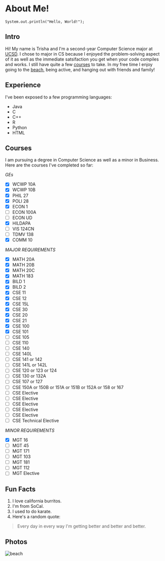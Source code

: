 # About Me!

`System.out.println("Hello, World!");`

## Intro
Hi! My name is Trisha and I'm a second-year Computer Science major at [UCSD](https://ucsd.edu/). I chose to major in CS because I enjoyed the problem-solving aspect of it as well as the immediate satsifaction you get when your code compiles and works. I still have quite a few [courses](https://github.com/trishatong/cse-110/edit/main/index.md#courses) to take. In my free time I enjoy going to the [beach](https://github.com/trishatong/cse-110/blob/73f7cf4d02032ed42941ed7e9147c256c48b0def/IMG-4176%20(1).jpg), being active, and hanging out with friends and family!

## Experience
I've been exposed to a few programming languages:
- Java
- C
- C++
- R
- Python
- HTML

## Courses
I am pursuing a degree in Computer Science as well as a minor in Business. Here are the courses I've completed so far:

*GEs*
- [x] WCWP 10A
- [x] WCWP 10B
- [x] PHIL 27
- [x] POLI 28
- [x] ECON 1
- [ ] ECON 100A
- [ ] ECON UD
- [x] HILDAPA
- [ ] VIS 124CN
- [ ] TDMV 138
- [x] COMM 10

*MAJOR REQUIREMENTS*
- [x] MATH 20A
- [x] MATH 20B
- [x] MATH 20C
- [x] MATH 183
- [x] BILD 1
- [x] BILD 2
- [x] CSE 11
- [x] CSE 12
- [x] CSE 15L
- [x] CSE 30
- [x] CSE 20
- [x] CSE 21
- [x] CSE 100
- [x] CSE 101
- [ ] CSE 105
- [ ] CSE 110
- [ ] CSE 140
- [ ] CSE 140L
- [ ] CSE 141 or 142
- [ ] CSE 141L or 142L
- [ ] CSE 120 or 123 or 124
- [ ] CSE 130 or 132A
- [ ] CSE 107 or 127
- [ ] CSE 150A or 150B or 151A or 151B or 152A or 158 or 167
- [ ] CSE Elective
- [ ] CSE Elective
- [ ] CSE Elective
- [ ] CSE Elective
- [ ] CSE Elective
- [ ] CSE Technical Elective

*MINOR REQUIREMENTS*
- [x] MGT 16
- [ ] MGT 45
- [ ] MGT 171
- [ ] MGT 103
- [ ] MGT 181
- [ ] MGT 112
- [ ] MGT Elective

## Fun Facts
1. I love california burritos.
2. I'm from SoCal.
3. I used to do karate.
4. Here's a random quote: 
> Every day in every way I'm getting better and better and better.

## Photos

<!-- <img src="https://github.com/trishatong/cse-110/blob/73f7cf4d02032ed42941ed7e9147c256c48b0def/IMG-4176%20(1).jpg" width="200" height="300"><img src="https://github.com/trishatong/cse-110/blob/73f7cf4d02032ed42941ed7e9147c256c48b0def/IMG-2612.jpg" width="240" height="270"><img src="https://github.com/trishatong/cse-110/blob/73f7cf4d02032ed42941ed7e9147c256c48b0def/IMG-3406.JPG" width="300" height="200"><img src="https://github.com/trishatong/cse-110/blob/73f7cf4d02032ed42941ed7e9147c256c48b0def/IMG-8271.jpg" width="200" height="300"> 

<img src="https://github.com/trishatong/cse-110/blob/73f7cf4d02032ed42941ed7e9147c256c48b0def/IMG-4176%20(1).jpg" alt="beach" style="height: 300px; width:200px;"/> -->

![beach](https://www.google.com/url?sa=i&url=https%3A%2F%2Focean.si.edu%2Focean-life%2Fsharks-rays%2Fwhats-ocean-worthin-dollars&psig=AOvVaw36j3dtdcriR5zPUcGXlOol&ust=1680908620175000&source=images&cd=vfe&ved=0CBAQjRxqFwoTCNiZ-Nuulv4CFQAAAAAdAAAAABAD)
